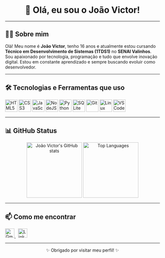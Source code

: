 <h1 align="center">👋 Olá, eu sou o João Victor!</h1>

---

## 🧑‍💻 Sobre mim

Olá! Meu nome é **João Victor**, tenho 16 anos e atualmente estou cursando **Técnico em Desenvolvimento de Sistemas (1TDS1)** no **SENAI Valinhos**.  
Sou apaixonado por tecnologia, programação e tudo que envolve inovação digital. Estou em constante aprendizado e sempre buscando evoluir como desenvolvedor.

---

## 🛠️ Tecnologias e Ferramentas que uso

<p align="left">
  <img src="https://cdn.jsdelivr.net/gh/devicons/devicon/icons/html5/html5-original.svg" width="40" title="HTML5"/>
  <img src="https://cdn.jsdelivr.net/gh/devicons/devicon/icons/css3/css3-original.svg" width="40" title="CSS3"/>
  <img src="https://cdn.jsdelivr.net/gh/devicons/devicon/icons/javascript/javascript-original.svg" width="40" title="JavaScript"/>
  <img src="https://cdn.jsdelivr.net/gh/devicons/devicon/icons/nodejs/nodejs-original.svg" width="40" title="NodeJS"/>
  <img src="https://cdn.jsdelivr.net/gh/devicons/devicon/icons/python/python-original.svg" width="40" title="Python"/>
  <img src="https://cdn.jsdelivr.net/gh/devicons/devicon/icons/sqlite/sqlite-original.svg" width="40" title="SQLite"/>
  <img src="https://cdn.jsdelivr.net/gh/devicons/devicon/icons/git/git-original.svg" width="40" title="Git"/>
  <img src="https://cdn.jsdelivr.net/gh/devicons/devicon/icons/linux/linux-original.svg" width="40" title="Linux"/>
  <img src="https://cdn.jsdelivr.net/gh/devicons/devicon/icons/vscode/vscode-original.svg" width="40" title="VSCode"/>
</p>

---

## 📊 GitHub Status

<div align="center">
  <img height="180em" src="https://github-readme-stats.vercel.app/api?username=Jvsilvagomes&show_icons=true&theme=tokyonight&hide_border=false&count_private=true" alt="João Victor's GitHub stats"/>
  <img height="180em" src="https://github-readme-stats.vercel.app/api/top-langs/?username=Jvsilvagomes&layout=compact&langs_count=7&theme=tokyonight" alt="Top Languages"/>
</div>


---

## 📫 Como me encontrar

<p align="left">
  <a href="mailto:j@gmail.com" target="_blank">
    <img src="https://cdn.jsdelivr.net/gh/devicons/devicon/icons/google/google-original.svg" width="30" alt="Gmail"/>
  </a>
  &nbsp;
  <a href="https://www.linkedin.com/in/jo%C3%A3o-victor-441799349/" target="_blank">
    <img src="https://cdn.jsdelivr.net/gh/devicons/devicon/icons/linkedin/linkedin-original.svg" width="30" alt="LinkedIn"/>
  </a>
</p>

---

<p align="center">✨ Obrigado por visitar meu perfil! ✨</p>
